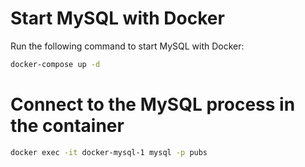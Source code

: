 # Start MySQL with Docker

Run the following command to start MySQL with Docker:

```sh
docker-compose up -d
```

# Connect to the MySQL process in the container

```sh
docker exec -it docker-mysql-1 mysql -p pubs
```